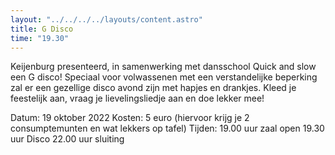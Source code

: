 ```yaml
---
layout: "../../../../layouts/content.astro"
title: G Disco
time: "19.30"
---
```


Keijenburg presenteerd, in samenwerking met dansschool Quick and slow een G disco!
Speciaal voor volwassenen met een verstandelijke beperking zal er een gezellige disco avond zijn met hapjes en drankjes.
Kleed je feestelijk aan, vraag je lievelingsliedje aan en doe lekker mee!

Datum: 19 oktober 2022
Kosten: 5 euro (hiervoor krijg je 2 consumptemunten en wat lekkers op tafel)
Tijden: 19.00 uur zaal open
19.30 uur Disco
22.00 uur sluiting
